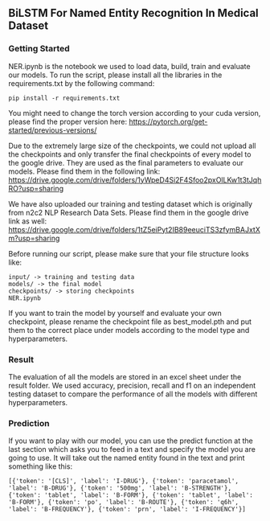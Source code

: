 ## BiLSTM For Named Entity Recognition In Medical Dataset

### Getting Started
NER.ipynb is the notebook we used to load data, build, train and evaluate our models. To run the script, please install all the libraries in the requirements.txt by the following command:
```
pip install -r requirements.txt
```
You might need to change the torch version according to your cuda version, please find the proper version here:
https://pytorch.org/get-started/previous-versions/

Due to the extremely large size of the checkpoints, we could not upload all the checkpoints and only transfer the final checkpoints of every model to the google drive. They are used as the final parameters to evaluate our models. Please find them in the following link: 
https://drive.google.com/drive/folders/1yWpeD4Si2F4Sfoo2pxOlLKw1t3tJqhRO?usp=sharing

We have also uploaded our training and testing dataset which is originally from n2c2 NLP Research Data Sets. Please find them in the google drive link as well:
https://drive.google.com/drive/folders/1tZ5eiPyt2IB89eeuciTS3zfymBAJxtXm?usp=sharing


Before running our script, please make sure that your file structure looks like:
```
input/ -> training and testing data
models/ -> the final model
checkpoints/ -> storing checkpoints
NER.ipynb
```
If you want to train the model by yourself and evaluate your own checkpoint, please rename the checkpoint file as best_model.pth and put them to the correct place under models according to the model type and hyperparameters.


### Result
The evaluation of all the models are stored in an excel sheet under the result folder. We used accuracy, precision, recall and f1 on an independent testing dataset to compare the performance of all the models with different hyperparameters.


### Prediction
If you want to play with our model, you can use the predict function at the last section which asks you to feed in a text and specify the model you are going to use. It will take out the named entity found in the text and print something like this:
```
[{'token': '[CLS]', 'label': 'I-DRUG'}, {'token': 'paracetamol', 'label': 'B-DRUG'}, {'token': '500mg', 'label': 'B-STRENGTH'}, {'token': 'tablet', 'label': 'B-FORM'}, {'token': 'tablet', 'label': 'B-FORM'}, {'token': 'po', 'label': 'B-ROUTE'}, {'token': 'q6h', 'label': 'B-FREQUENCY'}, {'token': 'prn', 'label': 'I-FREQUENCY'}]
```